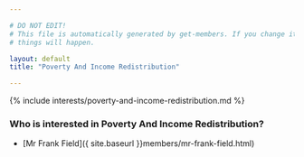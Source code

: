 ```yaml
---

# DO NOT EDIT!
# This file is automatically generated by get-members. If you change it, bad
# things will happen.

layout: default
title: "Poverty And Income Redistribution"

---
```


{% include interests/poverty-and-income-redistribution.md %}

### Who is interested in Poverty And Income Redistribution?


* [Mr Frank Field]({ site.baseurl }}members/mr-frank-field.html)
